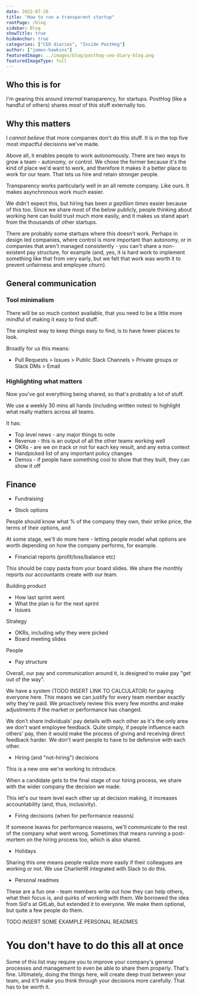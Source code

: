 ```yaml
---
date: 2022-07-26
title: "How to run a transparent startup"
rootPage: /blog
sidebar: Blog
showTitle: true
hideAnchor: true
categories: ["CEO diaries", "Inside PostHog"]
author: ["james-hawkins"]
featuredImage: ../images/blog/posthog-ceo-diary-blog.png
featuredImageType: full
---
```


## Who this is for

I'm gearing this around _internal_ transparency, for startups. PostHog (like a handful of others) shares _most_ of this stuff externally too.

## Why this matters

I _cannot believe_ that more companies don't do this stuff. It is in the top five most impactful decisions we've made.

Above all, it enables people to work autonomously. There are two ways to grow a team - autonomy, or control. We chose the former because it's the kind of place we'd want to work, and therefore it makes it a better place to work for our team. That lets us hire and retain stronger people.

Transparency works particularly well in an all remote company. Like ours. It makes asynchronous work much easier.

We didn't expect this, but hiring has been _a gazillion times_ easier because of this too. Since we share most of the below publicly, people thinking about working here can build trust much more easily, and it makes us stand apart from the thousands of other startups.

There are probably some startups where this doesn't work. Perhaps in design led companies, where control is more important than autonomy, or in companies that aren't managed consistently - you can't share a non-existent pay structure, for example (and, yes, it is hard work to implement something like that from very early, but we felt that work was worth it to prevent unfairness and employee churn).

## General communication

### Tool minimalism

There will be so much context available, that you need to be a little more mindful of making it easy to find stuff.

The simplest way to keep things easy to find, is to have fewer places to look.

Broadly for us this means:

* Pull Requests > Issues > Public Slack Channels > Private groups or Slack DMs > Email

### Highlighting what matters

Now you've got everything being shared, so that's probably a lot of stuff.

We use a weekly 30 mins all hands (including written notes) to highlight what really matters across all teams.

It has:

* Top level news - any major things to note
* Revenue - this is an output of all the other teams working well
* OKRs - are we on track or not for each key result, and any extra context
* Handpicked list of any important policy changes
* Demos - if people have something cool to show that they built, they can show it off

## Finance

* Fundraising


* Stock options

People should know what % of the company they own, their strike price, the terms of their options, and 


At some stage, we'll do more here - letting people model what options are worth depending on how the company performs, for example.


* Financial reports (profit/loss/balance etc)

This should be copy pasta from your board slides. We share the monthly reports our accountants create with our team.

Building product

* How last sprint went
* What the plan is for the next sprint
* Issues

Strategy

* OKRs, including _why_ they were picked
* Board meeting slides

People

* Pay structure

Overall, our pay and communication around it, is designed to make pay "get out of the way". 

We have a system (TODO INSERT LINK TO CALCULATOR) for paying everyone here. This means we can justify for every team member exactly why they're paid. We proactively review this every few months and make adjustments if the market or performance has changed.

We don't share individuals' pay details with each other as it's the only area we don't want employee feedback. Quite simply, if people influence each others' pay, then it would make the process of giving and receiving direct feedback harder. We don't want people to have to be defensive with each other.

* Hiring (and "not-hiring") decisions

This is a new one we're working to introduce.

When a candidate gets to the final stage of our hiring process, we share with the wider company the decision we made.

This let's our team level each other up at decision making, it increases accountability (and, thus, inclusivity).

* Firing decisions (when for performance reasons)

If someone leaves for performance reasons, we'll communicate to the rest of the company what went wrong. Sometimes that means running a post-mortem on the hiring process too, which is also shared.

* Holidays

Sharing this one means people realize more easily if their colleagues are working or not. We use CharlieHR integrated with Slack to do this.

* Personal readmes

These are a fun one - team members write out how they can help others, what their focus is, and quirks of working with them. We borrowed the idea from Sid's at GitLab, but extended it to everyone. We make them optional, but quite a few people do them.

TODO INSERT SOME EXAMPLE PERSONAL READMES

# You don't have to do this all at once

Some of this list may require you to improve your company's general processes and management to even be able to share them properly. That's fine. Ultimately, doing the things here, will create deep trust between your team, and it'll make you think through your decisions more carefully. That has to be worth it.

<NewsletterForm
compact
/>